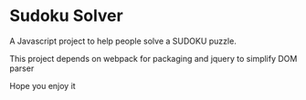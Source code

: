# Sudoku Solver
A Javascript project to help people solve a SUDOKU puzzle.

This project depends on webpack for packaging and jquery to simplify DOM parser

Hope you enjoy it
